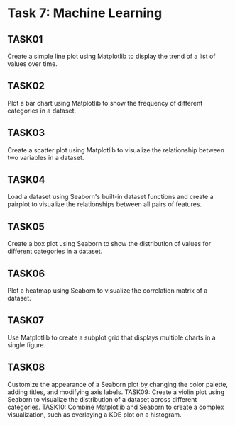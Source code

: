 # Task 7: Machine Learning
## TASK01
Create a simple line plot using Matplotlib to display the trend of a list of values over time.
## TASK02
Plot a bar chart using Matplotlib to show the frequency of different categories in a dataset.
## TASK03
Create a scatter plot using Matplotlib to visualize the relationship between two variables in a dataset.
## TASK04
Load a dataset using Seaborn's built-in dataset functions and create a pairplot to visualize the relationships between all pairs of features.
## TASK05
Create a box plot using Seaborn to show the distribution of values for different categories in a dataset.
## TASK06
Plot a heatmap using Seaborn to visualize the correlation matrix of a dataset.
## TASK07
Use Matplotlib to create a subplot grid that displays multiple charts in a single figure.
## TASK08
Customize the appearance of a Seaborn plot by changing the color palette, adding titles, and modifying axis labels.
TASK09: Create a violin plot using Seaborn to visualize the distribution of a dataset across different categories.
TASK10: Combine Matplotlib and Seaborn to create a complex visualization, such as overlaying a KDE plot on a histogram.

